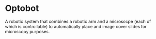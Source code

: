 # Optobot
A robotic system that combines a robotic arm and a microsocpe (each of which is controllable) to automatically place and image cover slides for microscopy purposes.
